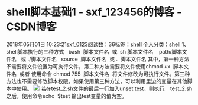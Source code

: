 # shell脚本基础1 - sxf_123456的博客 - CSDN博客
2018年05月01日 10:23:21[sxf_0123](https://me.csdn.net/sxf_123456)阅读数：36标签：[shell](https://so.csdn.net/so/search/s.do?q=shell&t=blog)
个人分类：[shell](https://blog.csdn.net/sxf_123456/article/category/6881619)
1、shell脚本执行的三种方式
  bash  脚本文件名  或  sh 脚本文件名 
  path/脚本文件名   或 ./脚本文件名
  source  脚本文件名  或 .  脚本文件名
其中，第一种方法不需要将文件设置为可执行文件，第二种方法需要将文件使用chmod +x  脚本文件名  或者 使用命令 chmod 755  脚本文件名  将文件修改为可执行文件。第三种方法也不需要修改脚本权限。如果使用第三种方法，可以利用里边的变量在其他脚本中使用。
![](https://img-blog.csdn.net/201805011020559)
若在test_2.sh文件的最后一行加入unset test，则执行.   test_2.sh之后，使用命令echo  $test 输出test变量的值为空。
